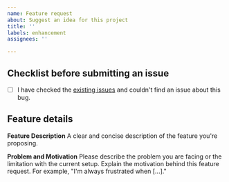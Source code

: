 ```yaml
---
name: Feature request
about: Suggest an idea for this project
title: ''
labels: enhancement
assignees: ''

---
```


## Checklist before submitting an issue

- [ ] I have checked the [existing issues](https://github.com/biomarkersParkinson/paradigma/issues) and couldn't find an issue about this bug.

## Feature details

**Feature Description**
A clear and concise description of the feature you're proposing.

**Problem and Motivation**
Please describe the problem you are facing or the limitation with the current setup. Explain the motivation behind this feature request. For example, "I'm always frustrated when [...]."
